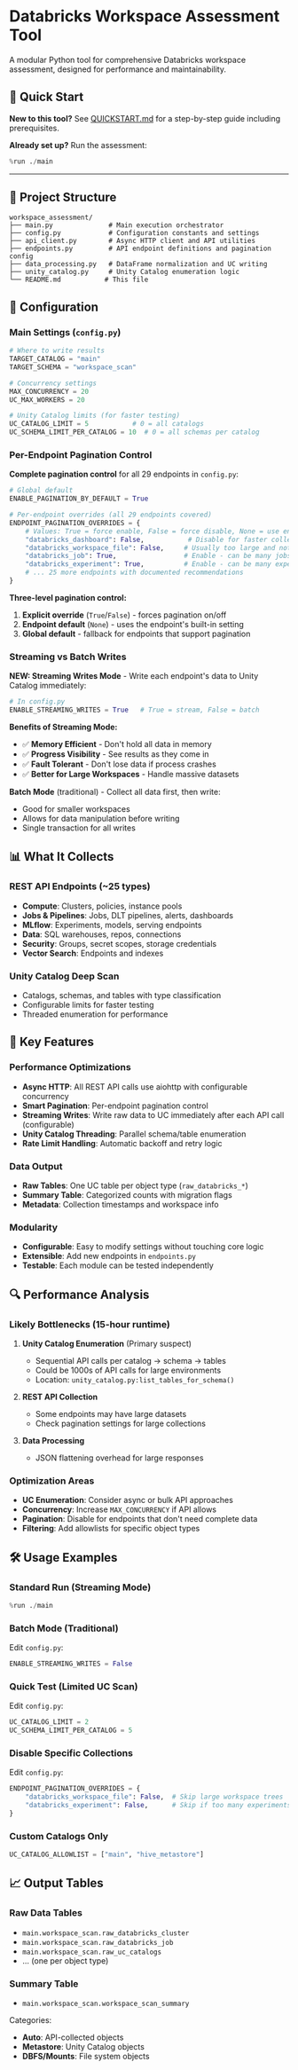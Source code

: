 # Databricks Workspace Assessment Tool

A modular Python tool for comprehensive Databricks workspace assessment, designed for performance and maintainability.

## 🚀 Quick Start

**New to this tool?** See [QUICKSTART.md](QUICKSTART.md) for a step-by-step guide including prerequisites.

**Already set up?** Run the assessment:

```python
%run ./main
```

---

## 📁 Project Structure

```
workspace_assessment/
├── main.py              # Main execution orchestrator
├── config.py            # Configuration constants and settings  
├── api_client.py        # Async HTTP client and API utilities
├── endpoints.py         # API endpoint definitions and pagination config
├── data_processing.py   # DataFrame normalization and UC writing
├── unity_catalog.py     # Unity Catalog enumeration logic
└── README.md           # This file
```

## 🔧 Configuration

### Main Settings (`config.py`)

```python
# Where to write results
TARGET_CATALOG = "main"
TARGET_SCHEMA = "workspace_scan"

# Concurrency settings
MAX_CONCURRENCY = 20
UC_MAX_WORKERS = 20

# Unity Catalog limits (for faster testing)
UC_CATALOG_LIMIT = 5           # 0 = all catalogs
UC_SCHEMA_LIMIT_PER_CATALOG = 10  # 0 = all schemas per catalog
```

### Per-Endpoint Pagination Control

**Complete pagination control** for all 29 endpoints in `config.py`:

```python
# Global default
ENABLE_PAGINATION_BY_DEFAULT = True

# Per-endpoint overrides (all 29 endpoints covered)
ENDPOINT_PAGINATION_OVERRIDES = {
    # Values: True = force enable, False = force disable, None = use endpoint default
    "databricks_dashboard": False,           # Disable for faster collection
    "databricks_workspace_file": False,     # Usually too large and not needed
    "databricks_job": True,                 # Enable - can be many jobs
    "databricks_experiment": True,          # Enable - can be many experiments
    # ... 25 more endpoints with documented recommendations
}
```

**Three-level pagination control:**
1. **Explicit override** (`True`/`False`) - forces pagination on/off
2. **Endpoint default** (`None`) - uses the endpoint's built-in setting  
3. **Global default** - fallback for endpoints that support pagination

### Streaming vs Batch Writes

**NEW: Streaming Writes Mode** - Write each endpoint's data to Unity Catalog immediately:

```python
# In config.py
ENABLE_STREAMING_WRITES = True   # True = stream, False = batch
```

**Benefits of Streaming Mode:**
- ✅ **Memory Efficient** - Don't hold all data in memory
- ✅ **Progress Visibility** - See results as they come in  
- ✅ **Fault Tolerant** - Don't lose data if process crashes
- ✅ **Better for Large Workspaces** - Handle massive datasets

**Batch Mode** (traditional) - Collect all data first, then write:
- Good for smaller workspaces
- Allows for data manipulation before writing
- Single transaction for all writes

## 📊 What It Collects

### REST API Endpoints (~25 types)
- **Compute**: Clusters, policies, instance pools
- **Jobs & Pipelines**: Jobs, DLT pipelines, alerts, dashboards  
- **MLflow**: Experiments, models, serving endpoints
- **Data**: SQL warehouses, repos, connections
- **Security**: Groups, secret scopes, storage credentials
- **Vector Search**: Endpoints and indexes

### Unity Catalog Deep Scan
- Catalogs, schemas, and tables with type classification
- Configurable limits for faster testing
- Threaded enumeration for performance

## 🎯 Key Features

### Performance Optimizations
- **Async HTTP**: All REST API calls use aiohttp with configurable concurrency
- **Smart Pagination**: Per-endpoint pagination control
- **Streaming Writes**: Write raw data to UC immediately after each API call (configurable)
- **Unity Catalog Threading**: Parallel schema/table enumeration
- **Rate Limit Handling**: Automatic backoff and retry logic

### Data Output
- **Raw Tables**: One UC table per object type (`raw_databricks_*`)
- **Summary Table**: Categorized counts with migration flags
- **Metadata**: Collection timestamps and workspace info

### Modularity
- **Configurable**: Easy to modify settings without touching core logic
- **Extensible**: Add new endpoints in `endpoints.py`
- **Testable**: Each module can be tested independently

## 🔍 Performance Analysis

### Likely Bottlenecks (15-hour runtime)

1. **Unity Catalog Enumeration** (Primary suspect)
   - Sequential API calls per catalog → schema → tables
   - Could be 1000s of API calls for large environments
   - Location: `unity_catalog.py:list_tables_for_schema()`

2. **REST API Collection** 
   - Some endpoints may have large datasets
   - Check pagination settings for large collections

3. **Data Processing**
   - JSON flattening overhead for large responses

### Optimization Areas

- **UC Enumeration**: Consider async or bulk API approaches
- **Concurrency**: Increase `MAX_CONCURRENCY` if API allows
- **Pagination**: Disable for endpoints that don't need complete data
- **Filtering**: Add allowlists for specific object types

## 🛠️ Usage Examples

### Standard Run (Streaming Mode)
```python
%run ./main
```

### Batch Mode (Traditional)
Edit `config.py`:
```python
ENABLE_STREAMING_WRITES = False
```

### Quick Test (Limited UC Scan)
Edit `config.py`:
```python
UC_CATALOG_LIMIT = 2
UC_SCHEMA_LIMIT_PER_CATALOG = 5
```

### Disable Specific Collections
Edit `config.py`:
```python
ENDPOINT_PAGINATION_OVERRIDES = {
    "databricks_workspace_file": False,  # Skip large workspace trees
    "databricks_experiment": False,      # Skip if too many experiments
}
```

### Custom Catalogs Only
```python
UC_CATALOG_ALLOWLIST = ["main", "hive_metastore"]
```

## 📈 Output Tables

### Raw Data Tables
- `main.workspace_scan.raw_databricks_cluster`
- `main.workspace_scan.raw_databricks_job` 
- `main.workspace_scan.raw_uc_catalogs`
- ... (one per object type)

### Summary Table
- `main.workspace_scan.workspace_scan_summary`

Categories:
- **Auto**: API-collected objects
- **Metastore**: Unity Catalog objects  
- **DBFS/Mounts**: File system objects
